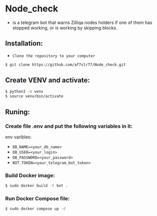 # Node_check 
  - is a telegram bot that warns Zilliqa nodes holders if one of them has stopped working, or is working by skipping blocks.
## Installation:
 * `Сlone the repository to your computer`
```bash
$ git clone https://github.com/af7slr77/Node_check.git
```

## Create VENV and activate:
```bash
$ python3 -m venv
$ source venv/bin/activate
```
## Runing:
### Create file .env and put the following variables in it:
env varibles:
 * `DB_NAME=<your_db_name>`
 * `DB_USER=<your_login>`
 * `DB_PASSWORD=<your_password>`
 * `BOT_TOKEN=<your_telegram_bot_token>`

### Build Docker image:
```bash
$ sudo docker build -t bot .
```


### Run Docker Compose file:
```bash
$ sudo docker compose up -d
```